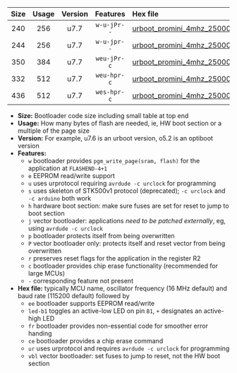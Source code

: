 |Size|Usage|Version|Features|Hex file|
|:-:|:-:|:-:|:-:|:--|
|240|256|u7.7|`w-u-jPr--`|[urboot_promini_4mhz_250000bps_led+b5_ur_vbl.hex](https://raw.githubusercontent.com/stefanrueger/urboot.hex/main/boards/promini/fcpu_4mhz/250000_bps/urboot_promini_4mhz_250000bps_led+b5_ur_vbl.hex)|
|244|256|u7.7|`w-u-jpr--`|[urboot_promini_4mhz_250000bps_led+b5_fr_ur_vbl.hex](https://raw.githubusercontent.com/stefanrueger/urboot.hex/main/boards/promini/fcpu_4mhz/250000_bps/urboot_promini_4mhz_250000bps_led+b5_fr_ur_vbl.hex)|
|350|384|u7.7|`weu-jPr-c`|[urboot_promini_4mhz_250000bps_ee_led+b5_fr_ce_ur_vbl.hex](https://raw.githubusercontent.com/stefanrueger/urboot.hex/main/boards/promini/fcpu_4mhz/250000_bps/urboot_promini_4mhz_250000bps_ee_led+b5_fr_ce_ur_vbl.hex)|
|332|512|u7.7|`weu-hpr-c`|[urboot_promini_4mhz_250000bps_ee_led+b5_fr_ce_ur.hex](https://raw.githubusercontent.com/stefanrueger/urboot.hex/main/boards/promini/fcpu_4mhz/250000_bps/urboot_promini_4mhz_250000bps_ee_led+b5_fr_ce_ur.hex)|
|436|512|u7.7|`wes-hpr-c`|[urboot_promini_4mhz_250000bps_ee_led+b5_fr_ce.hex](https://raw.githubusercontent.com/stefanrueger/urboot.hex/main/boards/promini/fcpu_4mhz/250000_bps/urboot_promini_4mhz_250000bps_ee_led+b5_fr_ce.hex)|

- **Size:** Bootloader code size including small table at top end
- **Usage:** How many bytes of flash are needed, ie, HW boot section or a multiple of the page size
- **Version:** For example, u7.6 is an urboot version, o5.2 is an optiboot version
- **Features:**
  + `w` bootloader provides `pgm_write_page(sram, flash)` for the application at `FLASHEND-4+1`
  + `e` EEPROM read/write support
  + `u` uses urprotocol requiring `avrdude -c urclock` for programming
  + `s` uses skeleton of STK500v1 protocol (deprecated); `-c urclock` and `-c arduino` both work
  + `h` hardware boot section: make sure fuses are set for reset to jump to boot section
  + `j` vector bootloader: applications *need to be patched externally*, eg, using `avrdude -c urclock`
  + `p` bootloader protects itself from being overwritten
  + `P` vector bootloader only: protects itself and reset vector from being overwritten
  + `r` preserves reset flags for the application in the register R2
  + `c` bootloader provides chip erase functionality (recommended for large MCUs)
  + `-` corresponding feature not present
- **Hex file:** typically MCU name, oscillator frequency (16 MHz default) and baud rate (115200 default) followed by
  + `ee` bootloader supports EEPROM read/write
  + `led-b1` toggles an active-low LED on pin `B1`, `+` designates an active-high LED
  + `fr` bootloader provides non-essential code for smoother error handing
  + `ce` bootloader provides a chip erase command
  + `ur` uses urprotocol and requires `avrdude -c urclock` for programming
  + `vbl` vector bootloader: set fuses to jump to reset, not the HW boot section
